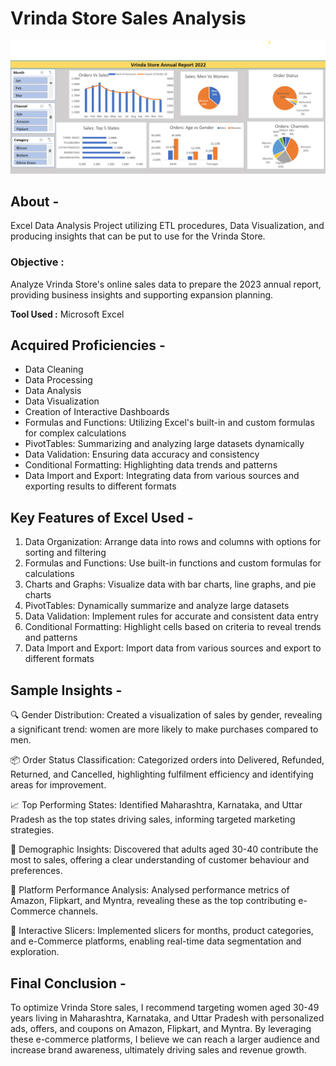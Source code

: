 <h1>Vrinda Store Sales Analysis </h1> 

![Vrinda Store Report](https://github.com/himanshu-pathak12/VrindaStore-DataAnalysis/blob/main/dashboard.png)

## **About -**  
Excel Data Analysis Project utilizing ETL procedures, Data Visualization, and producing insights that can be put to use for the Vrinda Store. 

### **Objective :** 
Analyze Vrinda Store's online sales data to prepare the 2023 annual report, providing business insights and supporting expansion planning.

**Tool Used :** Microsoft Excel

## **Acquired Proficiencies -**
- Data Cleaning
- Data Processing
- Data Analysis
- Data Visualization
- Creation of Interactive Dashboards
- Formulas and Functions: Utilizing Excel's built-in and custom formulas for complex calculations
- PivotTables: Summarizing and analyzing large datasets dynamically
- Data Validation: Ensuring data accuracy and consistency
- Conditional Formatting: Highlighting data trends and patterns
- Data Import and Export: Integrating data from various sources and exporting results to different formats

## **Key Features of Excel Used -**
1. Data Organization: Arrange data into rows and columns with options for sorting and filtering
2. Formulas and Functions: Use built-in functions and custom formulas for calculations
3. Charts and Graphs: Visualize data with bar charts, line graphs, and pie charts
4. PivotTables: Dynamically summarize and analyze large datasets
5. Data Validation: Implement rules for accurate and consistent data entry
6. Conditional Formatting: Highlight cells based on criteria to reveal trends and patterns
7. Data Import and Export: Import data from various sources and export to different formats

## **Sample Insights -**
🔍 Gender Distribution: Created a visualization of sales by gender, revealing a significant trend: women are more likely to make purchases compared to men.

📦 Order Status Classification: Categorized orders into Delivered, Refunded, Returned, and Cancelled, highlighting fulfilment efficiency and identifying areas for improvement.

📈 Top Performing States: Identified Maharashtra, Karnataka, and Uttar Pradesh as the top states driving sales, informing targeted marketing strategies.

👥 Demographic Insights: Discovered that adults aged 30-40 contribute the most to sales, offering a clear understanding of customer behaviour and preferences.

🛒 Platform Performance Analysis: Analysed performance metrics of Amazon, Flipkart, and Myntra, revealing these as the top contributing e-Commerce channels.

🔄 Interactive Slicers: Implemented slicers for months, product categories, and e-Commerce platforms, enabling real-time data segmentation and exploration.


## **Final Conclusion -**
To optimize Vrinda Store sales, I recommend targeting women aged 30-49 years living in Maharashtra, Karnataka, and Uttar Pradesh with personalized ads, offers, and coupons on Amazon, Flipkart, and Myntra. By leveraging these e-commerce platforms, I believe we can reach a larger audience and increase brand awareness, ultimately driving sales and revenue growth.


